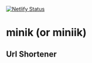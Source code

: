 [![Netlify Status](https://api.netlify.com/api/v1/badges/d90d50b2-8623-4828-904f-2bf0d4316aca/deploy-status)](https://app.netlify.com/sites/miniik/deploys)

# minik (or miniik)
## Url Shortener